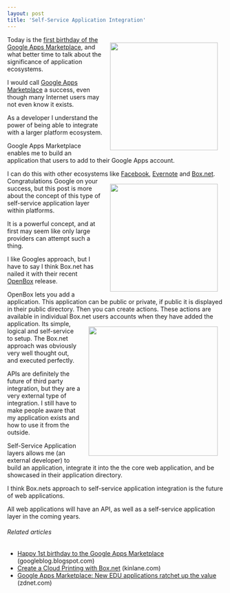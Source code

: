 ```yaml
---
layout: post
title: 'Self-Service Application Integration'
---
```

<img style="padding: 15px;" src="http://kinlane-productions.s3.amazonaws.com/google/Google-Apps-Marketplace.jpg" alt="" width="250" align="right" />Today is the <a title="First Birthday Google Apps Marketplace" href="http://googleblog.blogspot.com/2011/03/happy-1st-birthday-to-google-apps.html">first birthday of the Google Apps Marketplace</a>, and what better time to talk about the significance of application ecosystems.<p></p>
I would call <a title="Google Apps Marketplace" href="https://www.google.com/enterprise/marketplace/?pli=1">Google Apps Marketplace</a> a success, even though many Internet users may not even know it exists.<p></p>
As a developer I understand the power of being able to integrate with a larger platform ecosystem.<p></p>
Google Apps Marketplace enables me to build an application that users to add to their Google Apps account.<p></p>
I can do this with other ecosystems like <a title="Facebook Developer Platform" href="http://developers.facebook.com/">Facebook</a>, <a title="Evernote Trunk" href="http://www.evernote.com/about/trunk/">Evernote</a> and <a title="Box.net" href="http://www.box.net/services">Box.net</a>.
<img style="padding: 15px;" src="http://kinlane-productions.s3.amazonaws.com/box-net-logo.jpg" alt="" width="250" align="right" />
Congratulations Google on your success, but this post is more about the concept of this type of self-service application layer within platforms.<p></p>
It is a powerful concept, and at first may seem like only large providers can attempt such a thing.<p></p>
I like Googles approach, but I have to say I think Box.net has nailed it with their recent <a title="OpenBox" href="http://www.box.net/services">OpenBox</a> release.<p></p>
OpenBox lets you add a application.  This application can be public or private, if public it is displayed in their public directory. Then you can create actions.   These actions are available in individual Box.net users accounts when they have added the application.
<img style="padding: 15px;" src="http://kinlane-productions.s3.amazonaws.com/Box.net/Open-Box.png" alt="" width="300" align="right" />
Its simple, logical and self-service to setup. The Box.net approach was obviously very well thought out, and executed perfectly.<p></p>
APIs are definitely the future of third party integration, but they are a very external type of integration.   I still have to make people aware that my application exists and how to use it from the outside.<p></p>
Self-Service Application layers allows me (an external developer) to build an application, integrate it into the the core web application, and be showcased in their application directory.<p></p>
I think Box.nets approach to self-service application integration is the future of web applications.<p></p>
All web applications will have an API, as well as a self-service application layer in the coming years.
<h6 class="zemanta-related-title" style="font-size: 1em;">Related articles</h6>
<ul class="zemanta-article-ul">
	<li class="zemanta-article-ul-li"><a href="http://googleblog.blogspot.com/2011/03/happy-1st-birthday-to-google-apps.html">Happy 1st birthday to the Google Apps Marketplace</a> (googleblog.blogspot.com)</li>
	<li class="zemanta-article-ul-li"><a href="http://www.kinlane.com/2011/03/create-a-cloud-printing-with-box-net/">Create a Cloud Printing with Box.net</a> (kinlane.com)</li>
	<li class="zemanta-article-ul-li"><a href="http://www.zdnet.com/blog/education/google-apps-marketplace-new-edu-applications-ratchet-up-the-value/4463">Google Apps Marketplace: New EDU applications ratchet up the value</a> (zdnet.com)</li>
</ul>
